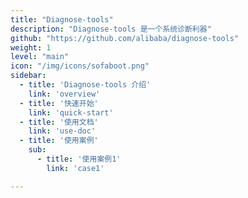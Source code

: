 ```yaml
---
title: "Diagnose-tools"
description: "Diagnose-tools 是一个系统诊断利器"
github: "https://github.com/alibaba/diagnose-tools"
weight: 1
level: "main"
icon: "/img/icons/sofaboot.png"
sidebar:
  - title: 'Diagnose-tools 介绍'  	
    link: 'overview'
  - title: '快速开始'  	
    link: 'quick-start'
  - title: '使用文档'	
    link: 'use-doc'
  - title: '使用案例'
    sub:
      - title: '使用案例1'  	
        link: 'case1'

---
```

